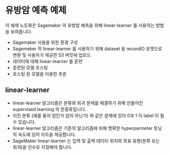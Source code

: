 # 유방암 예측 예제

이 예제 노트북은 Sagemaker 의 유방암 예측을 위해 linear-learner 를 사용하는 방법을 보여줍니다.

* Sagemaker 사용을 위한 환경 구성
* Sagemeker 의 linear-learner 를 사용하기 위해 dataset 을 recordIO 포맷으로 변환 및 사용자가 제공한 S3 버킷에 업로드 
* 데이터에 대해 linear-learner 를 훈련
* 훈련된 모델 호스팅 
* 호스팅 된 모델을 이용한 추론 

## linear-learner
- linear-learner 알고리즘은 분류와 회귀 문제를 해결하기 위해 만들어진 supervised learning 의 한종류입니다.
- 이진 분류 (예를 들어 암인가 암이 아닌가) 와 같은 문제에 있어 0과 1 이 label 이 될 수 있습니다.
- linear-learner 알고리즘은 기존의 알고리즘에 비해 명확한 hyperparmeter 튜닝의 속도에 있어 이득을 제공합니다.
- SageMaker linear-learner 는 입력 및 출력 데이터 위치와 목표 유형(분류 또는 회귀)을 인수로 지정해야 합니다.
